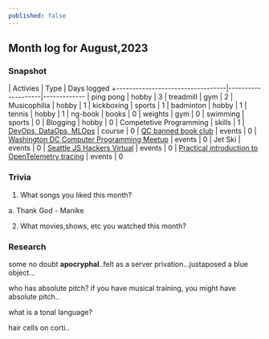```yaml
---
published: false
---
```

## Month log for August,2023

### Snapshot

| Activies                         | Type               | Days logged
+----------------------------------|--------------------|-------------
| ping pong                        | hobby              | 3
| treadmill                        | gym                | 2
| Musicophilia                     | hobby              | 1
| kickboxing                       | sports             | 1
| badminton                        | hobby              | 1
| tennis                           | hobby              | 1
| ng-book                          | books              | 0
| weights                          | gym                | 0
| swimming                         | sports             | 0
| Blogging                         | hobby              | 0
| Competetive Programming          | skills             | 1
| [DevOps, DataOps, MLOps](https://www.coursera.org/learn/devops-dataops-mlops-duke) | course | 0
| [QC banned book club](https://www.meetup.com/qc-banned-books-club/events/293871977/) | events | 0
| [Washington DC Computer Programming Meetup](https://www.meetup.com/washington-dc-computer-programming-meetup-group/) | events | 0
| Jet Ski           | events | 0
| [Seattle JS Hackers Virtual](https://www.meetup.com/seattlejshackers/events/vljddtyfclbtb) | events | 0
| [Practical introduction to OpenTelemetry tracing](https://www.meetup.com/charlotte-java-developers-meetup/events/294797711/) | events | 0


### Trivia

1. What songs you liked this month?

a. Thank God - Manike

2. What movies,shows, etc you watched this month?

### Research


some no doubt **apocryphal**..felt as a server privation...justaposed a blue object...

who has absolute pitch? if you have musical training, you might have absolute pitch..

what is a tonal language?

hair cells on corti..
